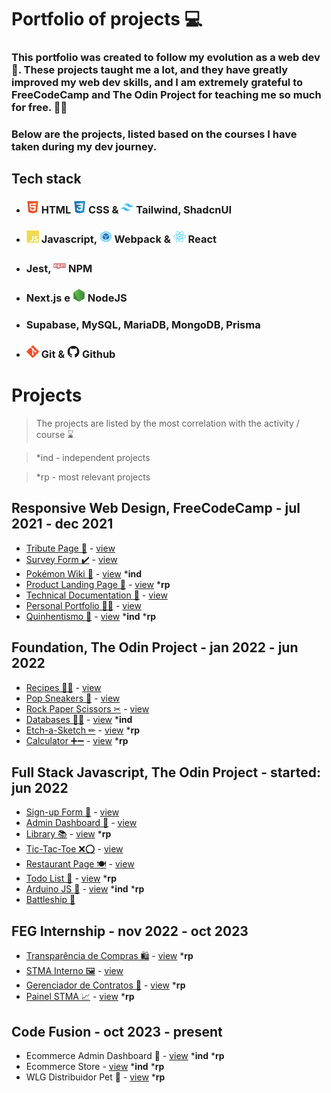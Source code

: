 # Portfolio of projects 💻
### This portfolio was created to follow my evolution as a web dev 📘. These projects taught me a lot, and they have greatly improved my web dev skills, and I am extremely grateful to FreeCodeCamp and The Odin Project for teaching me so much for free. 👨‍💻
### Below are the projects, listed based on the courses I have taken during my dev journey.

## Tech stack
- ### **<img src="https://github.com/devicons/devicon/blob/master/icons/html5/html5-original.svg" height="20" width="20"> HTML** **<img src="https://github.com/devicons/devicon/blob/master/icons/css3/css3-original.svg" height="20" width="20"> CSS** & **<img src="https://github.com/devicons/devicon/blob/master/icons/tailwindcss/tailwindcss-plain.svg" height="20" width="20"> Tailwind**, ShadcnUI

- ### **<img src="https://github.com/devicons/devicon/blob/master/icons/javascript/javascript-plain.svg" height="20" width="20"> Javascript**, **<img src="https://github.com/devicons/devicon/blob/master/icons/webpack/webpack-original.svg" height="20" width="20"> Webpack** & **<img src="https://github.com/devicons/devicon/blob/master/icons/react/react-original.svg" height="20" width="20"> React**

- ### Jest, **<img src="https://github.com/devicons/devicon/blob/master/icons/npm/npm-original-wordmark.svg" height="20" width="20"> NPM**
- ### **Next.js** e **<img src="https://github.com/devicons/devicon/blob/master/icons/nodejs/nodejs-original.svg" height="20" width="20"> NodeJS**
- ### Supabase, MySQL, MariaDB, MongoDB, Prisma

- ### **<img src="https://github.com/devicons/devicon/blob/master/icons/git/git-original.svg" height="20" width="20"> Git & <img src="https://github.com/devicons/devicon/blob/master/icons/github/github-original.svg" height="20" width="20"> Github**

# Projects
> The projects are listed by the most correlation with the activity / course ⌛

> *ind - independent projects 

> *rp - most relevant projects

## Responsive Web Design, FreeCodeCamp - jul 2021 - dec 2021
- [Tribute Page 🦼](https://github.com/jv-aquino/Tribute-Page) - [view](https://jv-aquino.github.io/Tribute-Page/)
- [Survey Form ✔️](https://github.com/jv-aquino/Survey-Form) - [view](https://jv-aquino.github.io/Survey-Form/)
- [Pokémon Wiki 📑](https://github.com/jv-aquino/pokemon-wiki) - [view](https://jv-aquino.github.io/pokemon-wiki/) ***ind**
- [Product Landing Page 🌳](https://github.com/jv-aquino/Product-Landing-Page) - [view](https://jv-aquino.github.io/Product-Landing-Page/) ***rp**
- [Technical Documentation 🧾](https://github.com/jv-aquino/Technical-Documentation-Page) - [view](https://jv-aquino.github.io/Technical-Documentation-Page/)
- [Personal Portfolio 👨‍💼](https://github.com/jv-aquino/Personal-Portfolio) - [view](https://jv-aquino.github.io/Personal-Portfolio/)
- [Quinhentismo 📝](https://github.com/jv-aquino/quinhentismo) - [view](https://jv-aquino.github.io/quinhentismo/) ***ind** ***rp**

## Foundation, The Odin Project - jan 2022 - jun 2022
- [Recipes 👩‍🍳](https://github.com/jv-aquino/odin-recipes) - [view](https://jv-aquino.github.io/odin-recipes/)
- [Pop Sneakers 👟](https://github.com/jv-aquino/Odin-Landing-Page) - [view](https://jv-aquino.github.io/Odin-Landing-Page/)
- [Rock Paper Scissors ✂](https://github.com/jv-aquino/rock-paper-scissors) - [view](https://jv-aquino.github.io/rock-paper-scissors/) 
- [Databases 👨‍💻](https://github.com/jv-aquino/Banco-de-Dados) - [view](https://jv-aquino.github.io/Banco-de-Dados/) ***ind**
- [Etch-a-Sketch ✏](https://github.com/jv-aquino/etch-a-sketch) - [view](https://jv-aquino.github.io/etch-a-sketch/) ***rp**
- [Calculator ➕➖](https://github.com/jv-aquino/Calculator) - [view](https://jv-aquino.github.io/Calculator/) ***rp**

## Full Stack Javascript, The Odin Project - started: jun 2022
- [Sign-up Form 📝](https://github.com/jv-aquino/Sign-up-Form) - [view](https://jv-aquino.github.io/Sign-up-Form/)
- [Admin Dashboard 🦜](https://github.com/jv-aquino/Admin-Dashboard) - [view](https://jv-aquino.github.io/Admin-Dashboard/)
- [Library 📚](https://github.com/jv-aquino/Library) - [view](https://jv-aquino.github.io/Library/) ***rp**
- [Tic-Tac-Toe ❌⭕](https://github.com/jv-aquino/Tic-Tac-Toe) - [view](https://jv-aquino.github.io/Tic-Tac-Toe/)
- [Restaurant Page 🍽](https://github.com/jv-aquino/Restaurant-Page/) - [view](https://jv-aquino.github.io/Restaurant-Page/dist/)
- [Todo List 📆](https://github.com/jv-aquino/Todo-List) - [view](https://jv-aquino.github.io/Todo-List/) ***rp**
- [Arduino JS 🤖](https://github.com/jv-aquino/Arduino-Javascript) - [view](https://jv-aquino.github.io/Arduino-Javascript/) ***ind** ***rp**
- [Battleship 🚢](https://github.com/jv-aquino/Battleship)

## FEG Internship - nov 2022 - oct 2023
- [Transparência de Compras 🛍](https://github.com/jv-aquino/Transparencia-Compras) - [view](https://transparencia-compras.vercel.app/) ***rp**
- [STMA Interno 🖼️](https://github.com/jv-aquino/stma-interno) - [view](https://stma-interno.vercel.app/)
- [Gerenciador de Contratos 🏬](https://github.com/jv-aquino/gerenciador-contratos) - [view](https://gerenciador-contratos.vercel.app/) ***rp**
- [Painel STMA 📈](https://github.com/jv-aquino/painel-stma) - [view](https://painel-stma.vercel.app/) ***rp**

## Code Fusion - oct 2023 - present
- Ecommerce Admin Dashboard 🏪 - [view](https://ecommerce-admin-ten-iota.vercel.app/) ***ind** ***rp**
- Ecommerce Store - [view](https://store-nextjs-pi.vercel.app/) ***ind** ***rp**
- WLG Distribuidor Pet 🐶 - [view](https://wlgdistribuidorpet.com.br/) ***rp**

